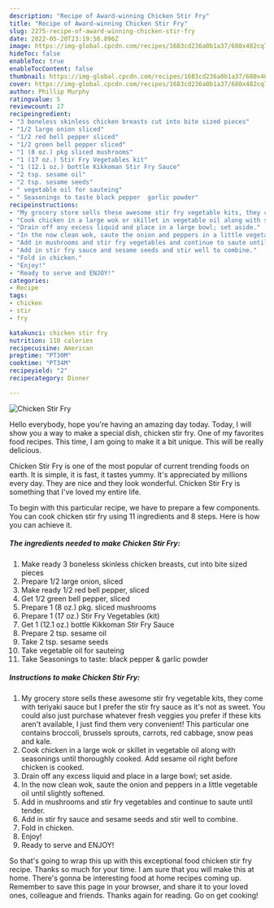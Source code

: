```yaml
---
description: "Recipe of Award-winning Chicken Stir Fry"
title: "Recipe of Award-winning Chicken Stir Fry"
slug: 2275-recipe-of-award-winning-chicken-stir-fry
date: 2022-05-20T23:19:58.896Z
image: https://img-global.cpcdn.com/recipes/1683cd236a0b1a37/680x482cq70/chicken-stir-fry-recipe-main-photo.jpg
hideToc: false
enableToc: true
enableTocContent: false
thumbnail: https://img-global.cpcdn.com/recipes/1683cd236a0b1a37/680x482cq70/chicken-stir-fry-recipe-main-photo.jpg
cover: https://img-global.cpcdn.com/recipes/1683cd236a0b1a37/680x482cq70/chicken-stir-fry-recipe-main-photo.jpg
author: Phillip Murphy
ratingvalue: 5
reviewcount: 17
recipeingredient:
- "3 boneless skinless chicken breasts cut into bite sized pieces"
- "1/2 large onion sliced"
- "1/2 red bell pepper sliced"
- "1/2 green bell pepper sliced"
- "1 (8 oz.) pkg sliced mushrooms"
- "1 (17 oz.) Stir Fry Vegetables kit"
- "1 (12.1 oz.) bottle Kikkoman Stir Fry Sauce"
- "2 tsp. sesame oil"
- "2 tsp. sesame seeds"
- " vegetable oil for sauteing"
- " Seasonings to taste black pepper  garlic powder"
recipeinstructions:
- "My grocery store sells these awesome stir fry vegetable kits, they come with teriyaki sauce but I prefer the stir fry sauce as it&#39;s not as sweet. You could also just purchase whatever fresh veggies you prefer if these kits aren&#39;t available, I just find them very convenient! This particular one contains broccoli, brussels sprouts, carrots, red cabbage, snow peas and kale."
- "Cook chicken in a large wok or skillet in vegetable oil along with seasonings until thoroughly cooked. Add sesame oil right before chicken is cooked."
- "Drain off any excess liquid and place in a large bowl; set aside."
- "In the now clean wok, saute the onion and peppers in a little vegetable oil until slightly softened."
- "Add in mushrooms and stir fry vegetables and continue to saute until tender."
- "Add in stir fry sauce and sesame seeds and stir well to combine."
- "Fold in chicken."
- "Enjoy!"
- "Ready to serve and ENJOY!"
categories:
- Recipe
tags:
- chicken
- stir
- fry

katakunci: chicken stir fry 
nutrition: 110 calories
recipecuisine: American
preptime: "PT30M"
cooktime: "PT34M"
recipeyield: "2"
recipecategory: Dinner

---
```



![Chicken Stir Fry](https://img-global.cpcdn.com/recipes/1683cd236a0b1a37/680x482cq70/chicken-stir-fry-recipe-main-photo.jpg)

Hello everybody, hope you're having an amazing day today. Today, I will show you a way to make a special dish, chicken stir fry. One of my favorites food recipes. This time, I am going to make it a bit unique. This will be really delicious.



Chicken Stir Fry is one of the most popular of current trending foods on earth. It is simple, it is fast, it tastes yummy. It's appreciated by millions every day. They are nice and they look wonderful. Chicken Stir Fry is something that I've loved my entire life.


To begin with this particular recipe, we have to prepare a few components. You can cook chicken stir fry using 11 ingredients and 8 steps. Here is how you can achieve it.

<!--inarticleads1-->

##### The ingredients needed to make Chicken Stir Fry:

1. Make ready 3 boneless skinless chicken breasts, cut into bite sized pieces
1. Prepare 1/2 large onion, sliced
1. Make ready 1/2 red bell pepper, sliced
1. Get 1/2 green bell pepper, sliced
1. Prepare 1 (8 oz.) pkg. sliced mushrooms
1. Prepare 1 (17 oz.) Stir Fry Vegetables (kit)
1. Get 1 (12.1 oz.) bottle Kikkoman Stir Fry Sauce
1. Prepare 2 tsp. sesame oil
1. Take 2 tsp. sesame seeds
1. Take  vegetable oil for sauteing
1. Take  Seasonings to taste: black pepper &amp; garlic powder




<!--inarticleads2-->

##### Instructions to make Chicken Stir Fry:

1. My grocery store sells these awesome stir fry vegetable kits, they come with teriyaki sauce but I prefer the stir fry sauce as it&#39;s not as sweet. You could also just purchase whatever fresh veggies you prefer if these kits aren&#39;t available, I just find them very convenient! This particular one contains broccoli, brussels sprouts, carrots, red cabbage, snow peas and kale.
1. Cook chicken in a large wok or skillet in vegetable oil along with seasonings until thoroughly cooked. Add sesame oil right before chicken is cooked.
1. Drain off any excess liquid and place in a large bowl; set aside.
1. In the now clean wok, saute the onion and peppers in a little vegetable oil until slightly softened.
1. Add in mushrooms and stir fry vegetables and continue to saute until tender.
1. Add in stir fry sauce and sesame seeds and stir well to combine.
1. Fold in chicken.
1. Enjoy!
1. Ready to serve and ENJOY!



So that's going to wrap this up with this exceptional food chicken stir fry recipe. Thanks so much for your time. I am sure that you will make this at home. There's gonna be interesting food at home recipes coming up. Remember to save this page in your browser, and share it to your loved ones, colleague and friends. Thanks again for reading. Go on get cooking!
